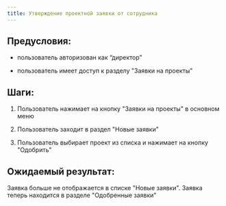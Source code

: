 ```yaml
---
title: Утверждение проектной заявки от сотрудника
---
```


## Предусловия:

-  пользователь авторизован как “директор”

-  пользователь имеет доступ к разделу "Заявки на проекты"

## Шаги:

1. Пользователь нажимает на кнопку "Заявки на проекты" в основном меню

2. Пользователь заходит в раздел "Новые заявки"

3. Пользователь выбирает проект из списка и нажимает на кнопку "Одобрить"

## Ожидаемый результат:

Заявка больше не отображается в списке "Новые заявки". Заявка теперь находится в разделе "Одобренные заявки"
